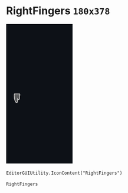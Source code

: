# RightFingers `180x378`
<img src="/img/RightFingers.png" width=180 height=378>

``` CSharp
EditorGUIUtility.IconContent("RightFingers")
```
```
RightFingers
```
